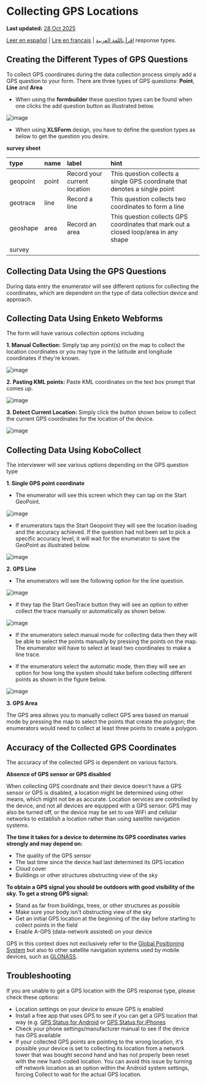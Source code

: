 # Collecting GPS Locations
**Last updated:** <a href="https://github.com/kobotoolbox/docs/blob/050dcc9c8bfb4c528208bbe886979999037f1554/source/collect_gps.md" class="reference">28 Oct 2025</a>

<a href="es/collect_gps.html">Leer en español</a> | <a href="fr/collect_gps.html">Lire en français</a> | <a href="ar/collect_gps.html">اقرأ باللغة العربية</a>
response types.

## Creating the Different Types of GPS Questions

To collect GPS coordinates during the data collection process simply add a GPS
question to your form. There are three types of GPS questions: **Point**,
**Line** and **Area**

-   When using the **formbuilder** these question types can be found when one
    clicks the add question button as illustrated below.

![image](/images/collect_gps/formbuilder.jpg)

-   When using **XLSForm** design, you have to define the question types as
    below to get the question you desire.

**survey sheet**

| type     | name  | label                        | hint                                                                                 |
| :------- | :---- | :--------------------------- | :----------------------------------------------------------------------------------- |
| geopoint | point | Record your current location | This question collects a single GPS coordinate that denotes a single point           |
| geotrace | line  | Record a line                | This question collects two coordinates to form a line                                |
| geoshape | area  | Record an area               | This question collects GPS coordinates that mark out a closed loop/area in any shape |
| survey |

## Collecting Data Using the GPS Questions

During data entry the enumerator will see different options for collecting the
coordinates, which are dependent on the type of data collection device and
approach.

## Collecting Data Using Enketo Webforms

The form will have various collection options including

**1. Manual Collection:** Simply tap any point(s) on the map to collect the
location coordinates or you may type in the latitude and longitude coordinates
if they're known.

![image](/images/collect_gps/point_manual.png)

**2. Pasting KML points:** Paste KML coordinates on the text box prompt that
comes up.

![image](/images/collect_gps/kml.png)

**3. Detect Current Location:** Simply click the button shown below to collect
the current GPS coordinates for the location of the device.

![image](/images/collect_gps/current_location.jpg)

## Collecting Data Using KoboCollect

The interviewer will see various options depending on the GPS question type

**1. Single GPS point coordinate**

-   The enumerator will see this screen which they can tap on the Start
    GeoPoint.

![image](/images/collect_gps/geopoint.jpg)

-   If enumerators taps the Start Geopoint they will see the location loading
    and the accuracy achieved. If the question had not been set to pick a
    specific accuracy level, it will wait for the enumerator to save the
    GeoPoint as illustrated below.

![image](/images/collect_gps/autopoint.jpg)

**2. GPS Line**

-   The enumerators will see the following option for the line question.

![image](/images/collect_gps/line.jpg)

-   If they tap the Start GeoTrace button they will see an option to either
    collect the trace manually or automatically as shown below.

![image](/images/collect_gps/trace_mode.jpg)

-   If the enumerators select manual mode for collecting data then they will be
    able to select the points manually by pressing the points on the map. The
    enumerator will have to select at least two coordinates to make a line
    trace.

-   If the enumerators select the automatic mode, then they will see an option
    for how long the system should take before collecting different points as
    shown in the figure below.

![image](/images/collect_gps/automodes.jpg)

**3. GPS Area**

The GPS area allows you to manually collect GPS area based on manual mode by
pressing the map to select the points that create the polygon; the enumerators
would need to collect at least three points to create a polygon.

## Accuracy of the Collected GPS Coordinates

The accuracy of the collected GPS is dependent on various factors.

**Absence of GPS sensor or GPS disabled**

When collecting GPS coordinate and their device doesn't have a GPS sensor or GPS
is disabled, a location might be determined using other means, which might not
be as accurate. Location services are controlled by the device, and not all
devices are equipped with a GPS sensor. GPS may also be turned off, or the
device may be set to use WiFi and cellular networks to establish a location
rather than using satellite navigation systems.

**The time it takes for a device to determine its GPS coordinates varies
strongly and may depend on:**

-   The quality of the GPS sensor
-   The last time since the device had last determined its GPS location
-   Cloud cover
-   Buildings or other structures obstructing view of the sky

**To obtain a GPS signal you should be outdoors with good visibility of the sky.
To get a strong GPS signal:**

-   Stand as far from buildings, trees, or other structures as possible
-   Make sure your body isn't obstructing view of the sky
-   Get an initial GPS location at the beginning of the day before starting to
    collect points in the field
-   Enable A-GPS (data-network assisted) on your device

<p class="note">GPS in this context does not exclusively refer to the <a class="reference" href="https://en.wikipedia.org/wiki/Global_Positioning_System">Global Positioning System</a> but also to other satellite navigation systems used by mobile devices, such as <a class="reference" href="https://en.wikipedia.org/wiki/GLONASS">GLONASS</a>.</p>

## Troubleshooting

If you are unable to get a GPS location with the GPS response type, please check
these options:

-   Location settings on your device to ensure GPS is enabled
-   Install a free app that uses GPS to see if you can get a GPS location that
    way (e.g.
    [GPS Status for Android](https://play.google.com/store/apps/details?id=com.eclipsim.gpsstatus2)
    or
    [GPS Status for iPhones](https://apps.apple.com/ca/app/gps-status/id378085995)
-   Check your phone settings/manufacturer manual to see if the device has GPS
    available
-   If your collected GPS points are pointing to the wrong location, it's
    possible your device is set to collecting its location from a network tower
    that was bought second hand and has not properly been reset with the new
    hard-coded location. You can avoid this issue by turning off network
    location as an option within the Android system settings, forcing Collect to
    wait for the actual GPS location.
